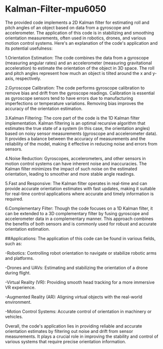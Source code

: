 # Kalman-Filter-mpu6050




The provided code implements a 2D Kalman filter for estimating roll and pitch angles of an object based on data from a gyroscope and accelerometer. The application of this code is in stabilizing and smoothing orientation measurements, often used in robotics, drones, and various motion control systems. Here's an explanation of the code's application and its potential usefulness:


1.Orientation Estimation: The code combines the data from a gyroscope (measuring angular rates) and an accelerometer (measuring gravitational acceleration) to estimate the orientation of the object in 3D space. The roll and pitch angles represent how much an object is tilted around the x and y-axis, respectively.


2.Gyroscope Calibration: The code performs gyroscope calibration to remove bias and drift from the gyroscope readings. Calibration is essential as gyroscope sensors tend to have errors due to manufacturing imperfections or temperature variations. Removing bias improves the accuracy of the orientation estimation.


3.Kalman Filtering: The core part of the code is the 1D Kalman filter implementation. Kalman filtering is an optimal recursive algorithm that estimates the true state of a system (in this case, the orientation angles) based on noisy sensor measurements (gyroscope and accelerometer data). It provides a balance between the accuracy of measurements and the reliability of the model, making it effective in reducing noise and errors from sensors.


4.Noise Reduction: Gyroscopes, accelerometers, and other sensors in motion control systems can have inherent noise and inaccuracies. The Kalman filter minimizes the impact of such noise on the estimated orientation, leading to smoother and more stable angle readings.


5.Fast and Responsive: The Kalman filter operates in real-time and can provide accurate orientation estimates with fast updates, making it suitable for real-time control applications where accurate and timely information is required.


6.Complementary Filter: Though the code focuses on a 1D Kalman filter, it can be extended to a 3D complementary filter by fusing gyroscope and accelerometer data in a complementary manner. This approach combines the benefits of both sensors and is commonly used for robust and accurate orientation estimation.



##Applications: The application of this code can be found in various fields, such as:

-Robotics: Controlling robot orientation to navigate or stabilize robotic arms and platforms.

-Drones and UAVs: Estimating and stabilizing the orientation of a drone during flight.

-Virtual Reality (VR): Providing smooth head tracking for a more immersive VR experience.

-Augmented Reality (AR): Aligning virtual objects with the real-world environment.

-Motion Control Systems: Accurate control of orientation in machinery or vehicles.

Overall, the code's application lies in providing reliable and accurate orientation estimates by filtering out noise and drift from sensor measurements. It plays a crucial role in improving the stability and control of various systems that require precise orientation information.
